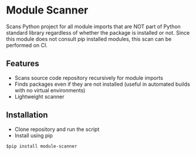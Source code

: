 # Module Scanner
Scans Python project for all module imports that are NOT part of Python standard library regardless of whether the package is installed or not. Since this module does not consult pip installed modules, this scan can be performed on CI.
## Features
* Scans source code repository recursively for module imports
* Finds packages even if they are not installed (useful in automated builds with no virtual environments)
* Lightweight scanner

## Installation
* Clone repository and run the script
* Install using pip
```shell
$pip install module-scanner
```
